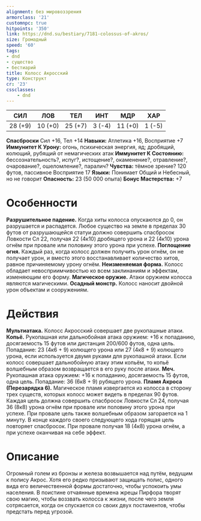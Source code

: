 ```yaml
---
alignment: без мировоззрения
armorclass: '21'
customnpc: true
hitpoints: '350'
link: https://dnd.su/bestiary/7181-colossus-of-akros/
size: Громадный
speed: '60'
tags:
- dnd
- существо
- бестиарий
title: Колосс Акросский
type: Конструкт
cr: '23'
cssclasses:
    - dnd
---
```



| СИЛ | ЛОВ | ТЕЛ | ИНТ | МДР | ХАР |
|---|---|---|---|---|---|
| 28 (+9) | 10 (+0) | 25 (+7) | 3 (-4) | 11 (+0) | 1 (-5) |
**Спасброски** Сил +16, Тел +14
**Навыки:** Атлетика +16, Восприятие +7
**Иммунитет К Урону:** огонь, психическая энергия, яд; дробящий, колющий, рубящий от немагических атак
**Иммунитет К Состоянию:** бессознательность?, испуг?, истощение?, окаменение?, отравление?, очарование?, ошеломление?, паралич?
**Чувства:** тёмное зрение? 120 футов, пассивное Восприятие 17
**Языки:** Понимает Общий и Небесный, но не говорит
**Опасность:** 23 (50 000 опыта)
**Бонус Мастерства:** +7


# Особенности
**Разрушительное падение.** Когда хиты колосса опускаются до 0, он разрушается и распадется. Любое существо на земле в пределах 30 футов от разрушающейся статуи должно совершить спасбросок Ловкости Сл 22, получая 22 (4к10) дробящего урона и 22 (4к10) урона огнём при провале или половину этого урона при успехе.
**Поглощение огня.** Каждый раз, когда колосс должен получить урон огнём, он не получает урон, и вместо этого восстанавливает количество хитов, равное причиняемому урону огнём.
**Неизменяемая форма.** Колосс обладает невосприимчивостью ко всем заклинаниям и эффектам, изменяющим его форму.
**Магическое оружие.** Атаки оружием колосса являются магическими.
**Осадный монстр.** Колосс наносит двойной урон объектам и сооружениям.


# Действия
**Мультиатака.** Колосс Акросский совершает две рукопашные атаки.
**Копьё.** Рукопашная или дальнобойная атака оружием: +16 к попаданию, досягаемость 15 футов или дистанция 200/600 футов, одна цель. Попадание: 23 (4к6 + 9) колющего урона или 27 (4к8 + 9) колющего урона, если используется двумя руками для рукопашной атаки. Если колосс совершает дальнобойную атаку этим копьём, то копьё волшебным образом возвращается в его руку после атаки.
**Меч.** Рукопашная атака оружием: +16 к попаданию, досягаемость 15 футов, одна цель. Попадание: 36 (6к8 + 9) рубящего урона.
**Пламя Акроса (Перезарядка 6).** Магическое пламя извергается из колосса в сторону трех существ, которых колосс может видеть в пределах 90 футов. Каждая цель должна совершить спасбросок Ловкости Сл 24, получая 36 (8к8) урона огнём при провале или половину этого урона при успехе. При провале цель также волшебным образом загорается на 1 минуту. В конце каждого своего следующего хода горящая цель повторяет спасбросок. При провале получая 18 (4к8) урона огнём, а при успехе оканчивая на себе эффект.


# Описание
Огромный голем из бронзы и железа возвышается над путём, ведущим к полису Акрос. Хотя его редко призывают защищать полис, одного вида его величественной формы достаточно, чтобы успокоить умы населения. В поистине отчаянные времена жрецы Пирфора творят свою магию, чтобы воззвать колосса к жизни, после чего земля сотрясается, когда он спускается со своих двух постаментов, чтобы предстать перед угрозой.